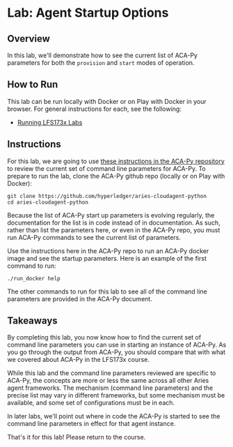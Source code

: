 <!----- Conversion time: 0.55 seconds.


Using this Markdown file:

1. Cut and paste this output into your source file.
2. See the notes and action items below regarding this conversion run.
3. Check the rendered output (headings, lists, code blocks, tables) for proper
   formatting and use a linkchecker before you publish this page.

Conversion notes:

* Docs to Markdown version 1.0β18
* Sat Feb 22 2020 09:33:50 GMT-0800 (PST)
* Source doc: https://docs.google.com/a/cloudcompass.ca/open?id=1g_joUJvks8aeuM-JHx0MtvKsruFi2-_wQQ8m_O8DIx8
----->



# **Lab: Agent Startup Options**


## **Overview**

In this lab, we'll demonstrate how to see the current list of ACA-Py parameters for both the `provision` and `start` modes of operation.


## **How to Run**

This lab can be run locally with Docker or on Play with Docker in your browser. For general instructions for each, see the following:



*   [Running LFS173x Labs](RunningLabs.md)


## **Instructions**

For this lab, we are going to use [these instructions in the ACA-Py repository](https://github.com/hyperledger/aries-cloudagent-python/blob/master/DevReadMe.md#configuring-aca-py-command-line-parameters) to review the current set of command line parameters for ACA-Py. To prepare to run the lab, clone the ACA-Py github repo (locally or on Play with Docker):


```
git clone https://github.com/hyperledger/aries-cloudagent-python
cd aries-cloudagent-python
```


Because the list of ACA-Py start up parameters is evolving regularly, the documentation for the list is in code instead of in documentation. As such, rather than list the parameters here, or even in the ACA-Py repo, you must run ACA-Py commands to see the current list of parameters.

Use the instructions here in the ACA-Py repo to run an ACA-Py docker image and see the startup parameters. Here is an example of the first command to run:


```
./run_docker help
```


The other commands to run for this lab to see all of the command line parameters are provided in the ACA-Py document.


## **Takeaways**

By completing this lab, you now know how to find the current set of command line parameters you can use in starting an instance of ACA-Py. As you go through the output from ACA-Py, you should compare that with what we covered about ACA-Py in the LFS173x course.

While this lab and the command line parameters reviewed are specific to ACA-Py, the concepts are more or less the same across all other Aries agent frameworks. The mechanism (command line parameters) and the precise list may vary in different frameworks, but some mechanism must be available, and some set of configurations must be in each.

In later labs, we'll point out where in code the ACA-Py is started to see the command line parameters in effect for that agent instance.

That's it for this lab! Please return to the course.


<!-- Docs to Markdown version 1.0β18 -->
